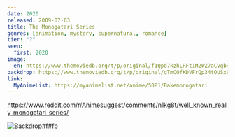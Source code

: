 ```yaml
---
date: 2020
released: 2009-07-03
title: The Monogatari Series
genres: [animation, mystery, supernatural, romance]
tier: "?"
seen:
  first: 2020
image:
  en: https://www.themoviedb.org/t/p/original/f1Qpd7kzhLRFt1M2WZ7aCvgbRY6.jpg
backdrop: https://www.themoviedb.org/t/p/original/gTmCOfKDVFrQp34tOUSx9qgd6LF.jpg
link:
  MyAnimeList: https://myanimelist.net/anime/5081/Bakemonogatari
---
```



<https://www.reddit.com/r/Animesuggest/comments/n1kg8t/well_known_really_monogatari_series/>

![Backdrop#f#fb](https://www.themoviedb.org/t/p/original/jsK6AVtQ7ANFBWSN6MRjJZVRdzQ.jpg "Source: TMDB")
